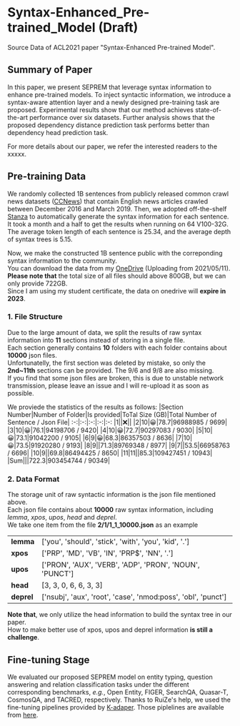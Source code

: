 # Syntax-Enhanced_Pre-trained_Model (Draft)
Source Data of ACL2021 paper "Syntax-Enhanced Pre-trained Model". 


## Summary of  Paper
In this paper, we present SEPREM that leverage syntax information to enhance pre-trained models. To inject syntactic information, we introduce a syntax-aware attention layer and a newly designed pre-training task are proposed. Experimental results show that our method achieves state-of-the-art performance over six datasets. Further analysis shows that the proposed dependency distance prediction task performs better than dependency head prediction task.

For more details about our paper, we refer the interested readers to the xxxxx.

## Pre-training Data
We randomly collected 1B sentences from publicly released common crawl news datasets ([CCNews](https://commoncrawl.org/)) that contain English news articles crawled between December 2016 and March 2019.  Then, we adopted off-the-shelf [Stanza](https://github.com/stanfordnlp/stanza) to automatically generate the syntax information for each sentence. 
It took a month and a half to get the results when running on 64 V100-32G. The average token length of each sentence is 25.34, and the average depth of syntax trees is 5.15.</br>

Now, we make the constructed 1B sentence public with the correponding syntax information to the community.</br>
You can download the data from my [OneDrive](https://mail2sysueducn-my.sharepoint.com/:f:/g/personal/xuzn_mail2_sysu_edu_cn/ElrJsiEbzK9KlRInoBbmr1oBuCmUdRPVTdDvyk05GLPtcw) (Uploading from 2021/05/11).</br>
<b>Please note that</b> the total size of all files should above 800GB, but we can only provide 722GB.</br>
Since I am using my student certificate, the data on onedrive will <b>expire in 2023</b>.

### 1. File Structure
Due to the large amount of data,  we split the results of raw syntax information into **11** sections instead of storing in a single file. </br>
Each section generally contains **10** folders with each folder contains about **10000** json files.</br>
Unfortunatelly, the first section was deleted by mistake, so only the  **2nd~11th** sections can be provided. The 9/6 and 9/8 are also missing.</br>
If you find that some json files are broken, this is due to unstable network transmission, please leave an issue and I will re-upload it as soon as possible.

We proviede the statistics of the results as follows:
|Section Number|Number of Folder|Is provided|ToTal Size (GB)|Total Number of Sentence / Json File|
:-:|:-:|:-:|:-:|:-:
|1||:x:||
|2|10|:grinning:|78.7|96988985 / 9699|
|3|10|:grinning:|76.1|94198706 / 9420|
|4|10|:grinning:|72.7|90297083 / 9030|
|5|10|:grinning:|73.1|91042200 / 9105|
|6|9|:grinning:|68.3|86357503 / 8636|
|7|10|:grinning:|73.5|91920280 / 9193|
|8|9||71.3|89769348 / 8977|
|9|7||53.5|66958763 / 6696|
|10|9||69.8|86494425 / 8650|
|11|11||85.3|109427451 / 10943|
|Sum|||722.3|903454744 / 90349|

### 2. Data Format
The storage unit of raw syntactic information is the json file mentioned above. </br>
Each json file contains about **10000** raw syntax information, including *lemma*, *xpos*, *upos*, *head* and *deprel*.</br>
We take one  item from the file **2/1/1_1_10000.json** as an example

<table>
  <tr>
    <td><b>lemma</b></td> 
    <td>['you', 'should', 'stick', 'with', 'you', 'kid', '.']</td> 
    </tr>
  <tr>
    <td><b>xpos</b></td> 
    <td>['PRP', 'MD', 'VB', 'IN', 'PRP$', 'NN', '.']</td> 
  </tr>
  <tr>
    <td><b>upos</b></td> 
    <td>['PRON', 'AUX', 'VERB', 'ADP', 'PRON', 'NOUN', 'PUNCT']</td> 
  </tr>
  <tr>
    <td><b>head</b></td> 
    <td>[3, 3, 0, 6, 6, 3, 3]</td> 
  </tr>
  <tr>
    <td><b>deprel</b></td> 
    <td>['nsubj', 'aux', 'root', 'case', 'nmod:poss', 'obl', 'punct']</td> 
  </tr>
</table>
<b>Note that</b>, we only utilize the head information to build the syntax tree in our paper.</br>
How to make better use of xpos, upos and deprel information <b>is still a challenge</b>.

<!--
<table>
  <tr>
    <td><b>lemma</b></td> 
    <td>['if', 'you', 'head', 'to', 'a', 'restaurant', 'this', 'weekend', ',', 'you', 'will', 'not', 'get', 'a', 'glass', 'of', 'water', 'without', 'ask', '.']</td> 
    </tr>
  <tr>
    <td><b>xpos</b></td> 
    <td>['IN', 'PRP', 'VBP', 'IN', 'DT', 'NN', 'DT', 'NN', ',', 'PRP', 'MD', 'RB', 'VB', 'DT', 'NN', 'IN', 'NN', 'IN', 'VBG', '.']</td> 
  </tr>
  <tr>
    <td><b>upos</b></td> 
    <td>['SCONJ', 'PRON', 'VERB', 'ADP', 'DET', 'NOUN', 'DET', 'NOUN', 'PUNCT', 'PRON', 'AUX', 'PART', 'VERB', 'DET', 'NOUN', 'ADP', 'NOUN', 'SCONJ', 'VERB', 'PUNCT']</td> 
  </tr>
  <tr>
    <td><b>head</b></td> 
    <td>[3, 3, 13, 6, 6, 3, 8, 3, 13, 13, 13, 13, 0, 15, 13, 17, 15, 19, 13, 13]</td> 
  </tr>
  <tr>
    <td><b>deprel</b></td> 
    <td>['mark', 'nsubj', 'advcl', 'case', 'det', 'obl', 'det', 'obl:tmod', 'punct', 'nsubj', 'aux', 'advmod', 'root', 'det', 'obj', 'case', 'nmod', 'mark', 'advcl', 'punct']</td> 
  </tr>
</table>
-->


## Fine-tuning Stage
We evaluated our proposed SEPREM model on entity typing, question answering and relation classification tasks under the different corresponding benchmarks, *e.g.*,  Open Entity, FIGER, SearchQA, Quasar-T, CosmosQA, and TACRED, respectively. Thanks to RuiZe's help, we used the fine-tuning pipelines provided by [K-adaper](https://arxiv.org/abs/2002.01808). Those piplelines are available from [here](https://github.com/microsoft/K-Adapter).
